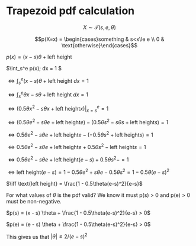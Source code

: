 # Trapezoid pdf calculation

$$ X \sim \mathcal{T}(s,e,\theta)$$

$$p(X=x) = \begin{cases}something & s<x\le e \\ 0 & \text{otherwise}\end{cases}$$


$p(x) = (x-s) \theta + \text{left height}$

$\int_s^e p(x)\; dx = 1 $

$\iff \int_s^e (x-s) \theta + \text{left height} \;dx = 1$

$\iff \int_s^e \theta x-s\theta + \text{left height} \;dx  = 1$

$\iff (0.5\theta x^2-s\theta x + \text{left height}x)|_{x=s}^{e}  = 1$

$\iff (0.5\theta e^2-s\theta e + \text{left height}e) - (0.5\theta s^2-s\theta s + \text{left height}s)  = 1$

$\iff 0.5\theta e^2-s\theta e + \text{left height}e - (-0.5\theta s^2 + \text{left height}s)  = 1$

$\iff 0.5\theta e^2-s\theta e + \text{left height}e + 0.5\theta s^2 - \text{left height}s  = 1$

$\iff 0.5\theta e^2-s\theta e + \text{left height}(e-s) + 0.5\theta s^2 -   = 1$

$\iff  \text{left height}(e-s)  = 1 - 0.5\theta e^2 + s\theta e - 0.5\theta s^2 = 1 - 0.5\theta(e-s)^2$

$\iff \text{left height} = \frac{1 - 0.5\theta(e-s)^2}{e-s}$

For what values of $\theta$ is the pdf valid? We know it must p(s) > 0 and p(e) > 0 must be non-negative.

$p(s) = (x - s) \theta + \frac{1 - 0.5\theta(e-s)^2}{e-s} > 0$

$p(e) = (e - s) \theta + \frac{1 - 0.5\theta(e-s)^2}{e-s} > 0$

This gives us that $|\theta|\leq 2/(e-s)^2$